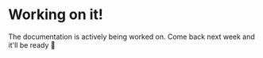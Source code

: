 <div class="w-screen h-screen flex flex-col items-center justify-center">
	<h1 class="text-6xl font-bold">Working on it!</h1>
	<p class="mx-auto max-w-[600px] text-center text-lg text-gray-300">
		The documentation is actively being worked on. Come back next week and it'll be ready 🎉
	</p>
</div>
